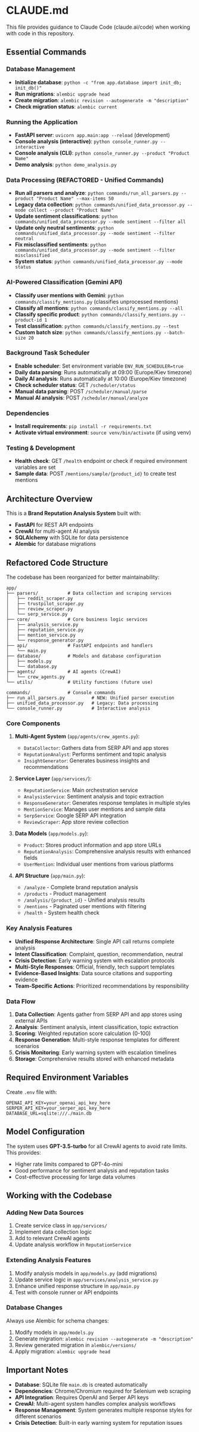 # CLAUDE.md

This file provides guidance to Claude Code (claude.ai/code) when working with code in this repository.

## Essential Commands

### Database Management
- **Initialize database**: `python -c "from app.database import init_db; init_db()"`
- **Run migrations**: `alembic upgrade head`
- **Create migration**: `alembic revision --autogenerate -m "description"`
- **Check migration status**: `alembic current`

### Running the Application
- **FastAPI server**: `uvicorn app.main:app --reload` (development)
- **Console analysis (interactive)**: `python console_runner.py --interactive`
- **Console analysis (CLI)**: `python console_runner.py --product "Product Name"`
- **Demo analysis**: `python demo_analysis.py`

### Data Processing (REFACTORED - Unified Commands)
- **Run all parsers and analyze**: `python commands/run_all_parsers.py --product "Product Name" --max-items 50`
- **Legacy data collection**: `python commands/unified_data_processor.py --mode collect --product "Product Name"`
- **Update sentiment classifications**: `python commands/unified_data_processor.py --mode sentiment --filter all`
- **Update only neutral sentiments**: `python commands/unified_data_processor.py --mode sentiment --filter neutral`
- **Fix misclassified sentiments**: `python commands/unified_data_processor.py --mode sentiment --filter misclassified`
- **System status**: `python commands/unified_data_processor.py --mode status`

### AI-Powered Classification (Gemini API)
- **Classify user mentions with Gemini**: `python commands/classify_mentions.py` (classifies unprocessed mentions)
- **Classify all mentions**: `python commands/classify_mentions.py --all`
- **Classify specific product**: `python commands/classify_mentions.py --product-id 1`
- **Test classification**: `python commands/classify_mentions.py --test`
- **Custom batch size**: `python commands/classify_mentions.py --batch-size 20`

### Background Task Scheduler
- **Enable scheduler**: Set environment variable `ENV_RUN_SCHEDULER=true`
- **Daily data parsing**: Runs automatically at 09:00 (Europe/Kiev timezone)
- **Daily AI analysis**: Runs automatically at 10:00 (Europe/Kiev timezone)
- **Check scheduler status**: GET `/scheduler/status`
- **Manual data parsing**: POST `/scheduler/manual/parse`
- **Manual AI analysis**: POST `/scheduler/manual/analyze`

### Dependencies
- **Install requirements**: `pip install -r requirements.txt`
- **Activate virtual environment**: `source venv/bin/activate` (if using venv)

### Testing & Development
- **Health check**: GET `/health` endpoint or check if required environment variables are set
- **Sample data**: POST `/mentions/sample/{product_id}` to create test mentions

## Architecture Overview

This is a **Brand Reputation Analysis System** built with:
- **FastAPI** for REST API endpoints
- **CrewAI** for multi-agent AI analysis
- **SQLAlchemy** with SQLite for data persistence
- **Alembic** for database migrations

## Refactored Code Structure

The codebase has been reorganized for better maintainability:

```
app/
├── parsers/           # Data collection and scraping services
│   ├── reddit_scraper.py
│   ├── trustpilot_scraper.py
│   ├── review_scraper.py
│   └── serp_service.py
├── core/              # Core business logic services
│   ├── analysis_service.py
│   ├── reputation_service.py
│   ├── mention_service.py
│   └── response_generator.py
├── api/               # FastAPI endpoints and handlers
│   └── main.py
├── database/          # Models and database configuration
│   ├── models.py
│   └── database.py
├── agents/            # AI agents (CrewAI)
│   └── crew_agents.py
└── utils/             # Utility functions (future use)

commands/              # Console commands
├── run_all_parsers.py          # NEW: Unified parser execution
├── unified_data_processor.py   # Legacy: Data processing
└── console_runner.py           # Interactive analysis
```

### Core Components

1. **Multi-Agent System** (`app/agents/crew_agents.py`):
   - `DataCollector`: Gathers data from SERP API and app stores
   - `ReputationAnalyst`: Performs sentiment and topic analysis
   - `InsightGenerator`: Generates business insights and recommendations

2. **Service Layer** (`app/services/`):
   - `ReputationService`: Main orchestration service
   - `AnalysisService`: Sentiment analysis and topic extraction
   - `ResponseGenerator`: Generates response templates in multiple styles
   - `MentionService`: Manages user mentions and sample data
   - `SerpService`: Google SERP API integration
   - `ReviewScraper`: App store review collection

3. **Data Models** (`app/models.py`):
   - `Product`: Stores product information and app store URLs
   - `ReputationAnalysis`: Comprehensive analysis results with enhanced fields
   - `UserMention`: Individual user mentions from various platforms

4. **API Structure** (`app/main.py`):
   - `/analyze` - Complete brand reputation analysis
   - `/products` - Product management
   - `/analysis/{product_id}` - Unified analysis results
   - `/mentions` - Paginated user mentions with filtering
   - `/health` - System health check

### Key Analysis Features

- **Unified Response Architecture**: Single API call returns complete analysis
- **Intent Classification**: Complaint, question, recommendation, neutral
- **Crisis Detection**: Early warning system with escalation protocols
- **Multi-Style Responses**: Official, friendly, tech support templates
- **Evidence-Based Insights**: Data source citations and supporting evidence
- **Team-Specific Actions**: Prioritized recommendations by responsibility

### Data Flow

1. **Data Collection**: Agents gather from SERP API and app stores using external APIs
2. **Analysis**: Sentiment analysis, intent classification, topic extraction
3. **Scoring**: Weighted reputation score calculation (0-100)
4. **Response Generation**: Multi-style response templates for different scenarios
5. **Crisis Monitoring**: Early warning system with escalation timelines
6. **Storage**: Comprehensive results stored with enhanced metadata

## Required Environment Variables

Create `.env` file with:
```
OPENAI_API_KEY=your_openai_api_key_here
SERPER_API_KEY=your_serper_api_key_here
DATABASE_URL=sqlite:///./main.db
```

## Model Configuration

The system uses **GPT-3.5-turbo** for all CrewAI agents to avoid rate limits. This provides:
- Higher rate limits compared to GPT-4o-mini
- Good performance for sentiment analysis and reputation tasks
- Cost-effective processing for large data volumes

## Working with the Codebase

### Adding New Data Sources
1. Create service class in `app/services/`
2. Implement data collection logic
3. Add to relevant CrewAI agents
4. Update analysis workflow in `ReputationService`

### Extending Analysis Features
1. Modify analysis models in `app/models.py` (add migrations)
2. Update service logic in `app/services/analysis_service.py`
3. Enhance unified response structure in `app/main.py`
4. Test with console runner or API endpoints

### Database Changes
Always use Alembic for schema changes:
1. Modify models in `app/models.py`
2. Generate migration: `alembic revision --autogenerate -m "description"`
3. Review generated migration in `alembic/versions/`
4. Apply migration: `alembic upgrade head`

## Important Notes

- **Database**: SQLite file `main.db` is created automatically
- **Dependencies**: Chrome/Chromium required for Selenium web scraping
- **API Integration**: Requires OpenAI and Serper API keys
- **CrewAI**: Multi-agent system handles complex analysis workflows
- **Response Management**: System generates multiple response styles for different scenarios
- **Crisis Detection**: Built-in early warning system for reputation issues